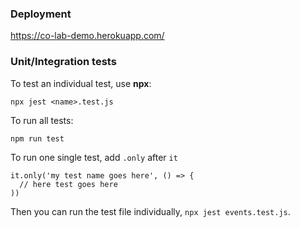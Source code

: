 ### Deployment 

https://co-lab-demo.herokuapp.com/
### Unit/Integration tests

To test an individual test, use **npx**:

```
npx jest <name>.test.js
```

To run all tests:

```
npm run test
```

To run one single test, add `.only` after `it`

```
it.only('my test name goes here', () => {
  // here test goes here
))

```

Then you can run the test file individually, `npx jest events.test.js`.